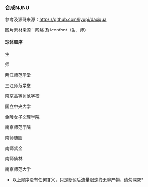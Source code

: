 ### 合成NJNU

参考及源码来源：https://github.com/liyupi/daxigua

图片素材来源：网络 及 iconfont（生、师）

#### 球体顺序

生

师

两江师范学堂

三江师范学堂

南京高等师范学校

国立中央大学

金陵女子文理学院

南京师范学院

南师随园

南师紫金

南师仙林

南京师范大学

* 以上顺序没有任何含义，只是断网后流量限速的无聊产物，请勿深究*
